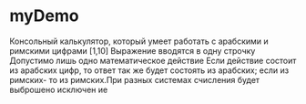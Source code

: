 # myDemo
Консольный калькулятор, который умеет работать с арабскими и римскими цифрами [1,10]
Выражение вводятся в одну строчку
Допустимо лишь одно математическое действие
Если действие состоит из арабских цифр, то ответ так же будет состоять из арабских; если из римских- то из римских.При разных системах счисления будет выброшено исключен
ие
